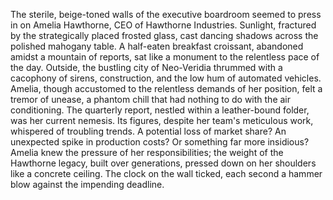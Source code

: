 The sterile, beige-toned walls of the executive boardroom seemed to press in on Amelia Hawthorne, CEO of Hawthorne Industries.  Sunlight, fractured by the strategically placed frosted glass, cast dancing shadows across the polished mahogany table.  A half-eaten breakfast croissant, abandoned amidst a mountain of reports, sat like a monument to the relentless pace of the day.  Outside, the bustling city of Neo-Veridia thrummed with a cacophony of sirens, construction, and the low hum of automated vehicles. Amelia, though accustomed to the relentless demands of her position, felt a tremor of unease, a phantom chill that had nothing to do with the air conditioning.  The quarterly report, nestled within a leather-bound folder, was her current nemesis. Its figures, despite her team's meticulous work, whispered of troubling trends.  A potential loss of market share?  An unexpected spike in production costs?  Or something far more insidious?  Amelia knew the pressure of her responsibilities; the weight of the Hawthorne legacy, built over generations, pressed down on her shoulders like a concrete ceiling.  The clock on the wall ticked, each second a hammer blow against the impending deadline.
